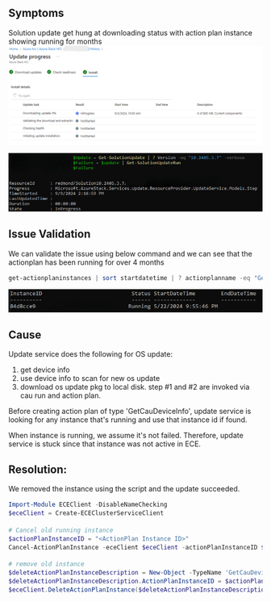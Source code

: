 ## Symptoms
Solution update get hung at downloading status with action plan instance showing running for months
![Update.png](/TSG/Update/Update_Stuck_02.png)

![ECE.png](/TSG/Update/Update_Stuck_01.png)

## Issue Validation
We can validate the issue using below command and we can see that the actionplan has been running for over 4 months 

```Powershell
get-actionplaninstances | sort startdatetime | ? actionplanname -eq "GetCauDeviceInfo" | ft instanceid, status, startdatetime, enddatetime
```
![Items.png](/TSG/Update/Update_Stuck_03.png)

## Cause
Update service does the following for OS update: 
1. get device info 
2. use device info to scan for new os update 
3. download os update pkg to local disk. step #1 and #2 are invoked via cau run and action plan.

Before creating action plan of type 'GetCauDeviceInfo', update service is looking for any instance that's running and use that instance id if found. 

When instance is running, we assume it's not failed. Therefore, update service is stuck since that instance was not active in ECE.

## Resolution:
We removed the instance using the script and the update succeeded.
```Powershell
Import-Module ECEClient -DisableNameChecking
$eceClient = Create-ECEClusterServiceClient

# Cancel old running instance
$actionPlanInstanceID = "<ActionPlan Instance ID>"
Cancel-ActionPlanInstance -eceClient $eceClient -actionPlanInstanceID $actionPlanInstanceID

# remove old instance
$deleteActionPlanInstanceDescription = New-Object -TypeName 'GetCauDeviceInfo'
$deleteActionPlanInstanceDescription.ActionPlanInstanceID = $actionPlanInstanceID
$eceClient.DeleteActionPlanInstance($deleteActionPlanInstanceDescription).Wait()
```